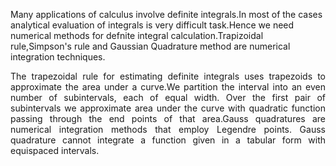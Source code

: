 
  <p align="justify">

Many applications of calculus involve definite integrals.In most of the cases analytical evaluation of integrals is very difficult task.Hence we need numerical methods for defnite integral calculation.Trapizoidal rule,Simpson's rule and Gaussian Quadrature method are numerical integration techniques.
  </p>
  
  <p align="justify">
  The trapezoidal rule for estimating definite integrals uses trapezoids  to approximate the area under a curve.We partition the interval into an even number of subintervals, each of equal width. Over the first pair of subintervals we approximate area under the curve with quadratic function passing through the end points of that area.Gauss quadratures are numerical integration methods that employ Legendre points. Gauss quadrature cannot integrate a function given in a tabular form with equispaced intervals. 
  


</p>
